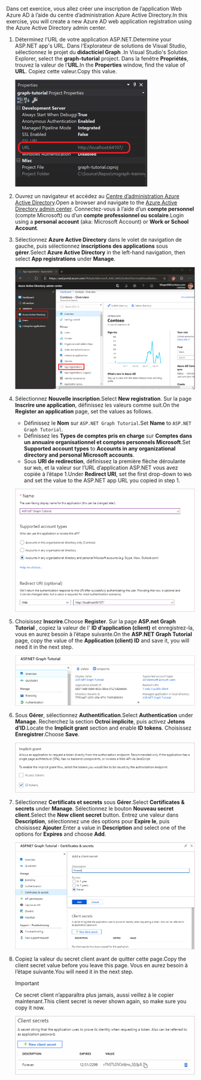 <!-- markdownlint-disable MD002 MD041 -->

<span data-ttu-id="1e76f-101">Dans cet exercice, vous allez créer une inscription de l’application Web Azure AD à l’aide du centre d’administration Azure Active Directory.</span><span class="sxs-lookup"><span data-stu-id="1e76f-101">In this exercise, you will create a new Azure AD web application registration using the Azure Active Directory admin center.</span></span>

1. <span data-ttu-id="1e76f-102">Déterminez l’URL de votre application ASP.NET.</span><span class="sxs-lookup"><span data-stu-id="1e76f-102">Determine your ASP.NET app's URL.</span></span> <span data-ttu-id="1e76f-103">Dans l’Explorateur de solutions de Visual Studio, sélectionnez le projet du **didacticiel Graph** .</span><span class="sxs-lookup"><span data-stu-id="1e76f-103">In Visual Studio's Solution Explorer, select the **graph-tutorial** project.</span></span> <span data-ttu-id="1e76f-104">Dans la fenêtre **Propriétés**, trouvez la valeur de l’**URL**.</span><span class="sxs-lookup"><span data-stu-id="1e76f-104">In the **Properties** window, find the value of **URL**.</span></span> <span data-ttu-id="1e76f-105">Copiez cette valeur.</span><span class="sxs-lookup"><span data-stu-id="1e76f-105">Copy this value.</span></span>

    ![Capture d’écran de la fenêtre Propriétés de Visual Studio](./images/vs-project-url.png)

1. <span data-ttu-id="1e76f-107">Ouvrez un navigateur et accédez au [Centre d’administration Azure Active Directory](https://aad.portal.azure.com).</span><span class="sxs-lookup"><span data-stu-id="1e76f-107">Open a browser and navigate to the [Azure Active Directory admin center](https://aad.portal.azure.com).</span></span> <span data-ttu-id="1e76f-108">Connectez-vous à l’aide d’un **compte personnel** (compte Microsoft) ou d’un **compte professionnel ou scolaire**.</span><span class="sxs-lookup"><span data-stu-id="1e76f-108">Login using a **personal account** (aka: Microsoft Account) or **Work or School Account**.</span></span>

1. <span data-ttu-id="1e76f-109">Sélectionnez **Azure Active Directory** dans le volet de navigation de gauche, puis sélectionnez **inscriptions des applications** sous **gérer**.</span><span class="sxs-lookup"><span data-stu-id="1e76f-109">Select **Azure Active Directory** in the left-hand navigation, then select **App registrations** under **Manage**.</span></span>

    ![<span data-ttu-id="1e76f-110">Capture d’écran des inscriptions d’application</span><span class="sxs-lookup"><span data-stu-id="1e76f-110">A screenshot of the App registrations</span></span> ](./images/aad-portal-app-registrations.png)

1. <span data-ttu-id="1e76f-111">Sélectionnez **Nouvelle inscription**.</span><span class="sxs-lookup"><span data-stu-id="1e76f-111">Select **New registration**.</span></span> <span data-ttu-id="1e76f-112">Sur la page **Inscrire une application**, définissez les valeurs comme suit.</span><span class="sxs-lookup"><span data-stu-id="1e76f-112">On the **Register an application** page, set the values as follows.</span></span>

    - <span data-ttu-id="1e76f-113">Définissez le **Nom** sur `ASP.NET Graph Tutorial`.</span><span class="sxs-lookup"><span data-stu-id="1e76f-113">Set **Name** to `ASP.NET Graph Tutorial`.</span></span>
    - <span data-ttu-id="1e76f-114">Définissez les **Types de comptes pris en charge** sur **Comptes dans un annuaire organisationnel et comptes personnels Microsoft**.</span><span class="sxs-lookup"><span data-stu-id="1e76f-114">Set **Supported account types** to **Accounts in any organizational directory and personal Microsoft accounts**.</span></span>
    - <span data-ttu-id="1e76f-115">Sous **URI de redirection**, définissez la première flèche déroulante sur `Web`, et la valeur sur l’URL d’application ASP.NET vous avez copiée à l’étape 1.</span><span class="sxs-lookup"><span data-stu-id="1e76f-115">Under **Redirect URI**, set the first drop-down to `Web` and set the value to the ASP.NET app URL you copied in step 1.</span></span>

    ![Capture d’écran de la page inscrire une application](./images/aad-register-an-app.png)

1. <span data-ttu-id="1e76f-117">Choisissez **Inscrire**.</span><span class="sxs-lookup"><span data-stu-id="1e76f-117">Choose **Register**.</span></span> <span data-ttu-id="1e76f-118">Sur la page **ASP.net Graph Tutorial** , copiez la valeur de l' **ID d’application (client)** et enregistrez-la, vous en aurez besoin à l’étape suivante.</span><span class="sxs-lookup"><span data-stu-id="1e76f-118">On the **ASP.NET Graph Tutorial** page, copy the value of the **Application (client) ID** and save it, you will need it in the next step.</span></span>

    ![Capture d’écran de l’ID d’application de la nouvelle inscription de l’application](./images/aad-application-id.png)

1. <span data-ttu-id="1e76f-120">Sous **Gérer**, sélectionnez **Authentification**.</span><span class="sxs-lookup"><span data-stu-id="1e76f-120">Select **Authentication** under **Manage**.</span></span> <span data-ttu-id="1e76f-121">Recherchez la section **Octroi implicite**, puis activez **Jetons d’ID**.</span><span class="sxs-lookup"><span data-stu-id="1e76f-121">Locate the **Implicit grant** section and enable **ID tokens**.</span></span> <span data-ttu-id="1e76f-122">Choisissez **Enregistrer**.</span><span class="sxs-lookup"><span data-stu-id="1e76f-122">Choose **Save**.</span></span>

    ![Capture d’écran de la section Grant implicite](./images/aad-implicit-grant.png)

1. <span data-ttu-id="1e76f-124">Sélectionnez **Certificats et secrets** sous **Gérer**.</span><span class="sxs-lookup"><span data-stu-id="1e76f-124">Select **Certificates & secrets** under **Manage**.</span></span> <span data-ttu-id="1e76f-125">Sélectionnez le bouton **Nouveau secret client**.</span><span class="sxs-lookup"><span data-stu-id="1e76f-125">Select the **New client secret** button.</span></span> <span data-ttu-id="1e76f-126">Entrez une valeur dans **Description**, sélectionnez une des options pour **Expire le**, puis choisissez **Ajouter**.</span><span class="sxs-lookup"><span data-stu-id="1e76f-126">Enter a value in **Description** and select one of the options for **Expires** and choose **Add**.</span></span>

    ![Capture d’écran de la boîte de dialogue Ajouter une clé secrète client](./images/aad-new-client-secret.png)

1. <span data-ttu-id="1e76f-128">Copiez la valeur du secret client avant de quitter cette page.</span><span class="sxs-lookup"><span data-stu-id="1e76f-128">Copy the client secret value before you leave this page.</span></span> <span data-ttu-id="1e76f-129">Vous en aurez besoin à l’étape suivante.</span><span class="sxs-lookup"><span data-stu-id="1e76f-129">You will need it in the next step.</span></span>

    > [!IMPORTANT]
    > <span data-ttu-id="1e76f-130">Ce secret client n’apparaîtra plus jamais, aussi veillez à le copier maintenant.</span><span class="sxs-lookup"><span data-stu-id="1e76f-130">This client secret is never shown again, so make sure you copy it now.</span></span>

    ![Capture d’écran de la clé secrète client récemment ajoutée](./images/aad-copy-client-secret.png)